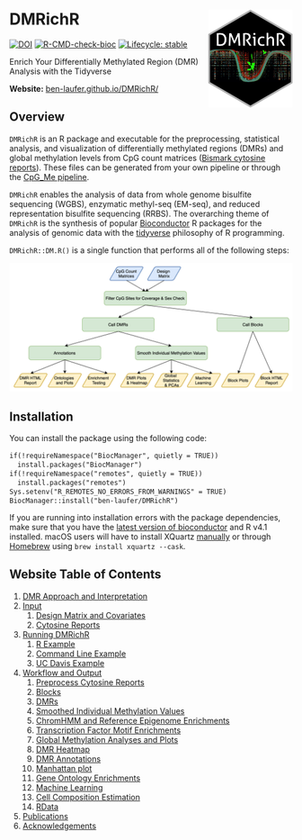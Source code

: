 # DMRichR <img src="man/figures/logo.png" width="150" align="right" />

<!-- badges: start -->
[![DOI](https://zenodo.org/badge/149650136.svg)](https://zenodo.org/badge/latestdoi/149650136)
[![R-CMD-check-bioc](https://github.com/ben-laufer/DMRichR/workflows/R-CMD-check-bioc/badge.svg)](https://github.com/ben-laufer/DMRichR/actions)
[![Lifecycle: stable](https://img.shields.io/badge/lifecycle-stable-blue.svg)](https://lifecycle.r-lib.org/articles/stages.html#stable)
<!-- badges: end -->

Enrich Your Differentially Methylated Region (DMR) Analysis with the Tidyverse

**Website:** [ben-laufer.github.io/DMRichR/](https://ben-laufer.github.io/DMRichR/)

## Overview

`DMRichR` is an R package and executable for the preprocessing, statistical analysis, and visualization of differentially methylated regions (DMRs) and global methylation levels from CpG count matrices ([Bismark cytosine reports](https://github.com/FelixKrueger/Bismark/tree/master/Docs#optional-genome-wide-cytosine-report-output)). These files can be generated from your own pipeline or through the [CpG_Me pipeline](https://github.com/ben-laufer/CpG_Me).

`DMRichR` enables the analysis of data from whole genome bisulfite sequencing (WGBS), enzymatic methyl-seq (EM-seq), and reduced representation bisulfite sequencing (RRBS). The overarching theme of `DMRichR` is the synthesis of popular [Bioconductor](https://bioconductor.org) R packages for the analysis of genomic data with the [tidyverse](https://www.tidyverse.org) philosophy of R programming. 

`DMRichR::DM.R()` is a single function that performs all of the following steps:

![Overview of DMRichR Workflow](man/figures/dmrichr_flowchart.png)

## Installation

You can install the package using the following code:

```
if(!requireNamespace("BiocManager", quietly = TRUE))
  install.packages("BiocManager")
if(!requireNamespace("remotes", quietly = TRUE))
  install.packages("remotes")
Sys.setenv("R_REMOTES_NO_ERRORS_FROM_WARNINGS" = TRUE)
BiocManager::install("ben-laufer/DMRichR")
```

If you are running into installation errors with the package dependencies, make sure that you have the [latest version of bioconductor](https://www.bioconductor.org/install/) and R v4.1 installed. macOS users will have to install XQuartz [manually](https://www.xquartz.org) or through [Homebrew](https://brew.sh) using `brew install xquartz --cask`.

## Website Table of Contents
1. [DMR Approach and Interpretation](https://ben-laufer.github.io/DMRichR/articles/DMRichR.html#dmr-approach-and-interpretation)
3. [Input](https://ben-laufer.github.io/DMRichR/articles/DMRichR.html#input)
      1. [Design Matrix and Covariates](https://ben-laufer.github.io/DMRichR/articles/DMRichR.html#the-design-matrix-and-covariates)
      2. [Cytosine Reports](https://ben-laufer.github.io/DMRichR/articles/DMRichR.html#cytosine-reports)
3. [Running DMRichR](https://ben-laufer.github.io/DMRichR/articles/DMRichR.html#running-dmrichr)
      1. [R Example](https://ben-laufer.github.io/DMRichR/articles/DMRichR.html#r-example)
      2. [Command Line Example](https://ben-laufer.github.io/DMRichR/articles/DMRichR.html#command-line-example)
      3. [UC Davis Example](https://ben-laufer.github.io/DMRichR/articles/DMRichR.html#uc-davis-example)
4. [Workflow and Output](https://ben-laufer.github.io/DMRichR/articles/DMRichR.html#workflow-and-output)
      1. [Preprocess Cytosine Reports](https://ben-laufer.github.io/DMRichR/articles/DMRichR.html#1-preprocess-cytosine-reports)
      2. [Blocks](https://ben-laufer.github.io/DMRichR/articles/DMRichR.html#2-blocks)
      3. [DMRs](https://ben-laufer.github.io/DMRichR/articles/DMRichR.html#3-dmrs)
      4. [Smoothed Individual Methylation Values](https://ben-laufer.github.io/DMRichR/articles/DMRichR.html#4-smoothed-individual-methylation-values)
      5. [ChromHMM and Reference Epigenome Enrichments](https://ben-laufer.github.io/DMRichR/articles/DMRichR.html#5-chromHMM-and-reference-epigenome-enrichments)
      6. [Transcription Factor Motif Enrichments](https://ben-laufer.github.io/DMRichR/articles/DMRichR.html#6-transcription-factor-motif-enrichments)
      7. [Global Methylation Analyses and Plots](https://ben-laufer.github.io/DMRichR/articles/DMRichR.html#7-global-methylation-analyses-and-plots)
      8. [DMR Heatmap](https://ben-laufer.github.io/DMRichR/articles/DMRichR.html#8-dmr-heatmap)
      9. [DMR Annotations](https://ben-laufer.github.io/DMRichR/articles/DMRichR.html#9-dmr-annotations-and-dmrichments)
      10. [Manhattan plot](https://ben-laufer.github.io/DMRichR/articles/DMRichR.html#10-manhattan-plot)
      11. [Gene Ontology Enrichments](https://ben-laufer.github.io/DMRichR/articles/DMRichR.html#11-gene-ontology-enrichments)
      12. [Machine Learning](https://ben-laufer.github.io/DMRichR/articles/DMRichR.html#12-machine-learning)
      13. [Cell Composition Estimation](https://ben-laufer.github.io/DMRichR/articles/DMRichR.html#13-cell-composition-estimation)
      14. [RData](https://ben-laufer.github.io/DMRichR/articles/DMRichR.html#14-RData)
5. [Publications](https://ben-laufer.github.io/DMRichR/articles/DMRichR.html#publications)
6. [Acknowledgements](https://ben-laufer.github.io/DMRichR/articles/DMRichR.html#acknowledgements)
